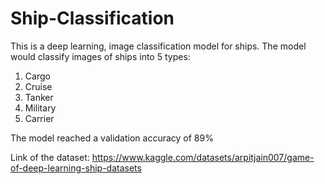 # Ship-Classification
This is a deep learning, image classification model for ships. The model would classify images of ships into 5 types:
1. Cargo
2. Cruise
3. Tanker
4. Military
5. Carrier

The model reached a validation accuracy of 89%

Link of the dataset: https://www.kaggle.com/datasets/arpitjain007/game-of-deep-learning-ship-datasets
